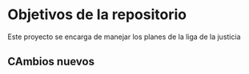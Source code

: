 # Objetivos de la repositorio

Este proyecto se encarga de manejar los planes de la liga de la justicia

## CAmbios nuevos